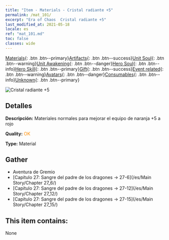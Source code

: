 ```yaml
---
title: "Item - Materials - Cristal radiante +5"
permalink: /mat_101/
excerpt: "Era of Chaos  Cristal radiante +5"
last_modified_at: 2021-05-18
locale: es
ref: "mat_101.md"
toc: false
classes: wide
---
```

 [Materials](/ItemsES/){: .btn .btn--primary}[Artifacts](/ItemsES/Artifacts/){: .btn .btn--success}[Unit Soul](/ItemsES/UnitSoul/){: .btn .btn--warning}[Unit Awakening](/ItemsES/UnitAwakening/){: .btn .btn--danger}[Hero Soul](/ItemsES/HeroSoul/){: .btn .btn--info}[Hero Skill](/ItemsES/HeroSkill/){: .btn .btn--primary}[Gift](/ItemsES/Gift/){: .btn .btn--success}[Event related](/ItemsES/Events/){: .btn .btn--warning}[Avatars](/ItemsES/Avatars/){: .btn .btn--danger}[Consumables](/ItemsES/Consumables/){: .btn .btn--info}[Unknown](/ItemsES/Unknown/){: .btn .btn--primary}

 ![Cristal radiante +5](/images/t/i_cailiao_shuijing3.png)

## Detalles
 **Descripción:** Materiales normales para mejorar el equipo de naranja +5 a rojo

 **Quality:** <span style="color: #FF8C00">OK</span>

 **Type:** Material

## Gather

*    Aventura de Gremio 
*    [Capítulo 27: Sangre del padre de los dragones -> 27-6](/es/Main Story/Chapter 27_6/) 
*    [Capítulo 27: Sangre del padre de los dragones -> 27-12](/es/Main Story/Chapter 27_12/) 
*    [Capítulo 27: Sangre del padre de los dragones -> 27-15](/es/Main Story/Chapter 27_15/) 

## This item contains:

  None

